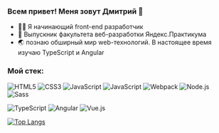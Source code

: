### Всем привет! Меня зовут Дмитрий 👋

- 🐱‍🏍 Я начинающий front-end разработчик
- :checkered_flag: Выпускник факультета веб-разработки Яндекс.Практикума
- 🌏 познаю обширный мир web-технологий. В настоящее время изучаю TypeScript и Angular

### Мой стек:
![HTML5](https://img.shields.io/badge/_-HTML5-292e33?style=flat-square&logo=html5&logoColor=white)
![CSS3](https://img.shields.io/badge/_-CSS3-292e33?style=flat-square&logo=css3)
![JavaScript](https://img.shields.io/badge/_-JavaScript-292e33?style=flat-square&logo=javascript&logoColor=fff)
![JavaScript](https://img.shields.io/badge/_-React-292e33?style=flat-square&logo=react&logoColor=fff)
![Webpack](https://img.shields.io/badge/_-Webpack-292e33?style=flat-square&logo=webpack&logoColor=white)
![Node.js](https://img.shields.io/badge/_-Node.js-292e33?style=flat-square&logo=node.js&logoColor=white)
![Sass](https://img.shields.io/badge/_-Sass-292e33?style=flat-square&logo=sass&logoColor=white)

![TypeScript](https://img.shields.io/badge/_-TypeScript-292e33?style=flat-square&logo=typescript&logoColor=fff)
![Angular](https://img.shields.io/badge/_-Angular-292e33?style=flat-square&logo=angular&logoColor=fff)
![Vue.js](https://img.shields.io/badge/_-Vue.js-292e33?style=flat-square&logo=Vue.js&logoColor=fff)

[![Top Langs](https://github-readme-stats.vercel.app/api/top-langs/?username=Dmitry-lab&layout=compact)](https://github.com/anuraghazra/github-readme-stats)
